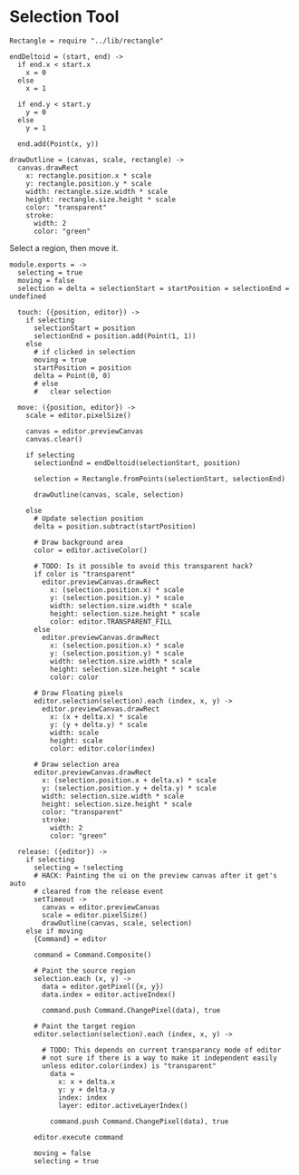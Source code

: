 Selection Tool
==============

    Rectangle = require "../lib/rectangle"

    endDeltoid = (start, end) ->
      if end.x < start.x
        x = 0
      else
        x = 1

      if end.y < start.y
        y = 0
      else
        y = 1

      end.add(Point(x, y))

    drawOutline = (canvas, scale, rectangle) ->
      canvas.drawRect
        x: rectangle.position.x * scale
        y: rectangle.position.y * scale
        width: rectangle.size.width * scale
        height: rectangle.size.height * scale
        color: "transparent"
        stroke:
          width: 2
          color: "green"

Select a region, then move it.

    module.exports = ->
      selecting = true
      moving = false
      selection = delta = selectionStart = startPosition = selectionEnd = undefined

      touch: ({position, editor}) ->
        if selecting
          selectionStart = position
          selectionEnd = position.add(Point(1, 1))
        else
          # if clicked in selection
          moving = true
          startPosition = position
          delta = Point(0, 0)
          # else
          #   clear selection

      move: ({position, editor}) ->
        scale = editor.pixelSize()

        canvas = editor.previewCanvas
        canvas.clear()

        if selecting
          selectionEnd = endDeltoid(selectionStart, position)

          selection = Rectangle.fromPoints(selectionStart, selectionEnd)

          drawOutline(canvas, scale, selection)

        else
          # Update selection position
          delta = position.subtract(startPosition)

          # Draw background area
          color = editor.activeColor()
          
          # TODO: Is it possible to avoid this transparent hack?
          if color is "transparent"
            editor.previewCanvas.drawRect
              x: (selection.position.x) * scale
              y: (selection.position.y) * scale
              width: selection.size.width * scale
              height: selection.size.height * scale
              color: editor.TRANSPARENT_FILL
          else
            editor.previewCanvas.drawRect
              x: (selection.position.x) * scale
              y: (selection.position.y) * scale
              width: selection.size.width * scale
              height: selection.size.height * scale
              color: color

          # Draw Floating pixels
          editor.selection(selection).each (index, x, y) ->
            editor.previewCanvas.drawRect
              x: (x + delta.x) * scale
              y: (y + delta.y) * scale
              width: scale
              height: scale
              color: editor.color(index)

          # Draw selection area
          editor.previewCanvas.drawRect
            x: (selection.position.x + delta.x) * scale
            y: (selection.position.y + delta.y) * scale
            width: selection.size.width * scale
            height: selection.size.height * scale
            color: "transparent"
            stroke:
              width: 2
              color: "green"

      release: ({editor}) ->
        if selecting
          selecting = !selecting
          # HACK: Painting the ui on the preview canvas after it get's auto
          # cleared from the release event
          setTimeout ->
            canvas = editor.previewCanvas
            scale = editor.pixelSize()
            drawOutline(canvas, scale, selection)
        else if moving
          {Command} = editor

          command = Command.Composite()

          # Paint the source region
          selection.each (x, y) ->
            data = editor.getPixel({x, y})
            data.index = editor.activeIndex()

            command.push Command.ChangePixel(data), true

          # Paint the target region
          editor.selection(selection).each (index, x, y) ->
            
            # TODO: This depends on current transparancy mode of editor
            # not sure if there is a way to make it independent easily
            unless editor.color(index) is "transparent"
              data =
                x: x + delta.x
                y: y + delta.y
                index: index
                layer: editor.activeLayerIndex()

              command.push Command.ChangePixel(data), true

          editor.execute command

          moving = false
          selecting = true
